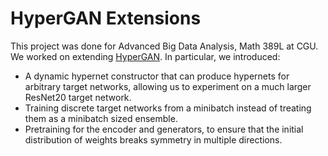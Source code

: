# HyperGAN Extensions

This project was done for Advanced Big Data Analysis, Math 389L at CGU. 
We worked on extending [HyperGAN](https://arxiv.org/abs/1901.11058).
In particular, we introduced:

* A dynamic hypernet constructor that can produce hypernets for arbitrary target networks, allowing us to experiment on a much larger ResNet20 target network.
* Training discrete target networks from a minibatch instead of treating them as a minibatch sized ensemble.
* Pretraining for the encoder and generators, to ensure that the initial distribution of weights breaks symmetry in multiple directions.
